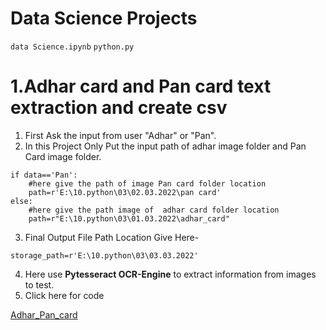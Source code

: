 # Data Science Projects

```data Science.ipynb```
```python.py```
# 1.Adhar card and Pan card text extraction and create csv
1. First Ask the input from user "Adhar" or "Pan".
2. In this Project Only Put the input path of adhar image folder and Pan Card image folder.
```
if data=='Pan':
    #here give the path of image Pan card folder location
    path=r'E:\10.python\03\02.03.2022\pan card'
else:
    #here give the path image of  adhar card folder location
    path=r"E:\10.python\03\01.03.2022\adhar_card" 
 ```
3. Final Output File Path Location Give Here-
```
storage_path=r'E:\10.python\03\03.03.2022'
```
4. Here use **Pytesseract OCR-Engine** to extract information from images to test.
5. Click here for code
 
[Adhar_Pan_card](Adhar_Pan_Project/Pan_Adhar_details.py)

